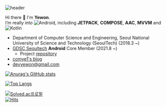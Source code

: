 
![header](https://capsule-render.vercel.app/api?type=rect&color=gradient&height=120&section=header&text=comye1's%20profile&fontSize=77)

Hi there 👋
I'm **Yewon**. <br>
I’m really into ![Android](https://img.shields.io/badge/Android-3DDC84?style=for-the-badge&logo=android&logoColor=white), including **JETPACK**, **COMPOSE**, **AAC**, **MVVM** and ![Kotlin](https://img.shields.io/badge/kotlin-%230095D5.svg?style=for-the-badge&logo=kotlin&logoColor=white)

- Department of Computer Science and Engineering, Seoul National University of Science and Technology (SeoulTech) (2018.3 ~)
- [GDSC Seoultech](https://gdsc-seoultech.github.io/) **Android** Core Member (2021.8 ~)
  -  Project [repository](https://github.com/gdsc-seoultech/CheggPrep_Clone) 
- [comye1's blog](https://blog.naver.com/comye1)
- devyewon@gmail.com





[![Anurag's GitHub stats](https://github-readme-stats.vercel.app/api?username=comye1&theme=buefy)](https://github.com/anuraghazra/github-readme-stats)

[![Top Langs](https://github-readme-stats.vercel.app/api/top-langs/?username=comye1)](https://github.com/anuraghazra/github-readme-stats)

[![Solved.ac프로필](http://mazassumnida.wtf/api/v2/generate_badge?boj=comye1)](https://solved.ac/comye1)  
[![Hits](https://hits.seeyoufarm.com/api/count/incr/badge.svg?url=https%3A%2F%2Fgithub.com%2Fcomye1%2Fhit-counter&count_bg=%23ECB0FA&title_bg=%23555555&icon=&icon_color=%23E7E7E7&title=hits&edge_flat=false)](https://hits.seeyoufarm.com)

